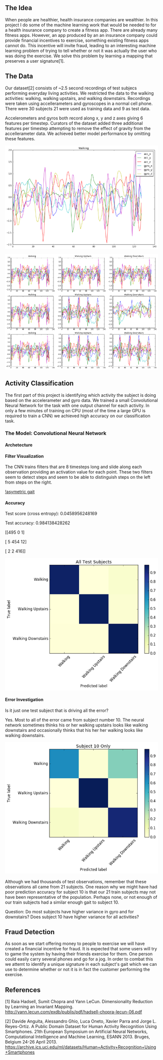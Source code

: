 ## The Idea

When people are healthier, health insurance companies are wealthier. In this project I do some of the machine learning
work that would be needed to for a health insurance company to create a fitness app. 
There are already many fitness apps. However, an app produced by an an insurance company could provide financial
incentives to exercise, something existing fitness apps cannot do. This incentive will invite fraud, leading to 
an interesting machine learning problem of trying to tell whether or not it was actually the user who was doing
the exercise. We solve this problem by learning a mapping that preserves a user signature[1].

## The Data

Our dataset[2] consists of ~2.5 second recordings of test subjecs performing everyday living activities.
We restricted the data to the walking activities: walking, walking upstairs, and walking downstairs.
Recordings were taken using accellerameters and gyroscopes in a normal cell phone. There were 30 subjects
21 were used as training data and 9 as test data.

Accelerometers and gyros both record along x, y and z axes giving 6 features per timestep. Curators of the dataset 
added three additional features per timestep attempting to remove the effect of gravity from the accellerameter data. We achieved better model performance by omitting these features.  

![data viz](images/walking_raw_large.png)

![data viz](images/raw_data.png)

## Activity Classification
The first part of this project is identifying which activity the subject is doing based on the accelerameter and gyro
data. We trained a small Convolutional Neural Network for the task with one output channel for each activity. 
In only a few minutes of training on CPU (most of the time a large GPU is required to train a CNN) we achieved
high accuracy on our classification task.

### The Model: Convolutional Neural Network
#### Archetecture
#### Filter Visualization

The CNN trains filters that are 8 timesteps long and slide along each observation providing an activation value for each point.
These two filters seem to detect steps and seem to be able to distinguish steps on the left from steps on the right.

[!asymetric gait](images/convo_activations_asymetric_gait.png)

#### Accuracy

Test score (cross entropy): 0.0458956248169

Test accuracy: 0.984138428262

[[495   0   1]

 [  5 454  12]

 [  2   2 416]]
 
![confusion matrix](images/activity_prediction_confusion_matrix.png)
 
#### Error Investigation
Is it just one test subject that is driving all the error?

Yes. Most to all of the error came from subject number 10. 
The neural network sometimes thinks his or her walking upstairs looks like walking downstairs
and occasionally thinks that his her her walking looks like walking downstairs.

![confusion matrix](images/activity_prediction_confusion_matrix_10.png)

Although we had thousands of test observations, remember that these observations all came from 
21 subjects. One reason why we might have had poor prediction accuracy for subject 10 
is that our 21 train subjects may not have been representative of the population.  Perhaps
none, or not enough of our train subjects had a similar enough gait to subject 10.

Question: Do most subjects have higher variance in gyro and for downstairs? 
Does subject 10 have higher variance for all activities?

## Fraud Detection
As soon as we start offering money to people to exercise we will have created a financial incentive for
fraud. It is expected that some users will try to game the system by having their friends exercise for them.
One person could easily carry several phones and go for a jog. In order to combat this we attemt to identify 
a unique signature in each subject's gait which we can use to determine whether or not it is in fact the customer
performing the exercise. 



## References
[1] Raia Hadsell, Sumit Chopra and Yann LeCun. Dimensionality Reduction by Learning an Invariant Mapping. 
http://yann.lecun.com/exdb/publis/pdf/hadsell-chopra-lecun-06.pdf

[2] Davide Anguita, Alessandro Ghio, Luca Oneto, Xavier Parra and Jorge L. Reyes-Ortiz. A Public Domain Dataset for Human Activity Recognition Using Smartphones. 21th European Symposium on Artificial Neural Networks, Computational Intelligence and Machine Learning, ESANN 2013. Bruges, Belgium 24-26 April 2013.
https://archive.ics.uci.edu/ml/datasets/Human+Activity+Recognition+Using+Smartphones
